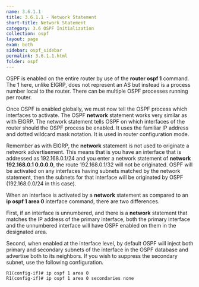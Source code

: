 ```yaml
---
name: 3.6.1.1
title: 3.6.1.1 - Network Statement
short-title: Network Statement
category: 3.6 OSPF Initialization
collection: ospf
layout: page
exam: both
sidebar: ospf_sidebar
permalink: 3.6.1.1.html
folder: ospf
---
```

OSPF is enabled on the entire router by use of the **router ospf 1** command. The 1 here, unlike EIGRP, does not represent an AS but instead is a process number local to the router. There can be multiple OSPF processes running per router.

Once OSPF is enabled globally, we must now tell the OSPF process which interfaces to activate. The OSPF **network** statement works very similar as with EIGRP. The network statement tells OSPF on which interfaces of the router should the OSPF process be enabled. It uses the familiar IP address and dotted wildcard mask notation. It is used in router configuration mode.

Remember as with EIGRP, the **network** statement is not used to originate a network advertisement. This means that is you have an interface that is addressed as 192.168.0.1/24 and you enter a network statement of **network 192.168.0.1 0.0.0.0**, the route 192.168.0.1/32 will not be originated. OSPF will be activated on any interfaces having subnets matched by the network statement, then the subnets for that interface will be originated by OSPF (192.168.0.0/24 in this case).

When an interface is activated by a **network** statement as compared to an **ip ospf 1 area 0** interface command, there are two differences.

First, if an interface is unnumbered, and there is a **network** statement that matches the IP address of the primary interface, both the primary interface and the unnumbered interface will have OSPF enabled on them in the designated area.

Second, when enabled at the interface level, by default OSPF will inject both primary and secondary subnets of the interface in the OSPF database and advertise both to its neighbors. If you wish to suppress the secondary subnet, use the following configuration.
```
R1(config-if)# ip ospf 1 area 0
R1(config-if)# ip ospf 1 area 0 secondaries none
```
